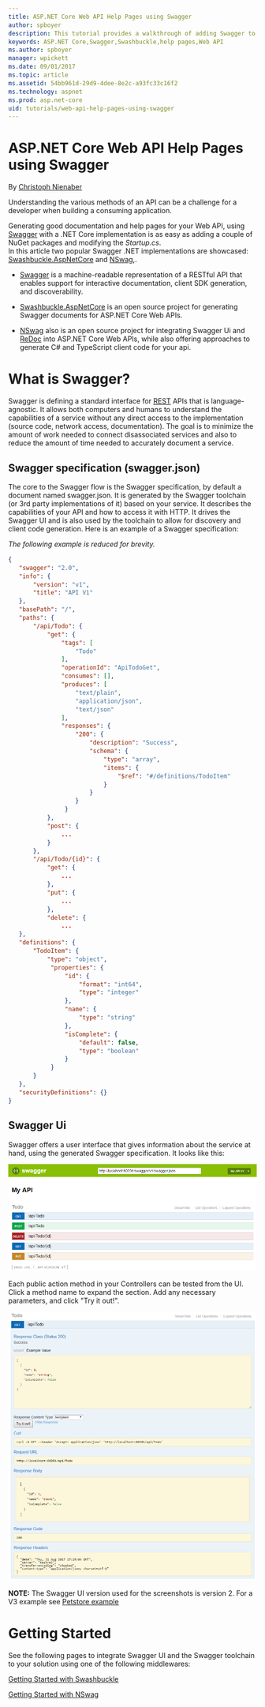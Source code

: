 ```yaml
---
title: ASP.NET Core Web API Help Pages using Swagger
author: spboyer
description: This tutorial provides a walkthrough of adding Swagger to generate documentation and help pages for a Web API application.
keywords: ASP.NET Core,Swagger,Swashbuckle,help pages,Web API
ms.author: spboyer
manager: wpickett
ms.date: 09/01/2017
ms.topic: article
ms.assetid: 54bb961d-29d9-4dee-8e2c-a93fc33c16f2
ms.technology: aspnet
ms.prod: asp.net-core
uid: tutorials/web-api-help-pages-using-swagger
---
```

# ASP.NET Core Web API Help Pages using Swagger

<a name="web-api-help-pages-using-swagger"></a>

By [Christoph Nienaber](https://twitter.com/zuckerthoben)

Understanding the various methods of an API can be a challenge for a developer when building a consuming application.

Generating good documentation and help pages for your Web API, using [Swagger](https://swagger.io/) with a .NET Core implementation is as easy as adding a couple of NuGet packages and modifying the *Startup.cs*.  
In this article two popular Swagger .NET implementations are showcased: [Swashbuckle.AspNetCore](https://github.com/domaindrivendev/Swashbuckle.AspNetCore) and [NSwag](https://github.com/RSuter/NSwag),.

* [Swagger](https://swagger.io/) is a machine-readable representation of a RESTful API that enables support for interactive documentation, client SDK generation, and discoverability.

* [Swashbuckle.AspNetCore](https://github.com/domaindrivendev/Swashbuckle.AspNetCore) is an open source project for generating Swagger documents for ASP.NET Core Web APIs.

* [NSwag](https://github.com/RSuter/NSwag) also is an open source project for integrating Swagger Ui and [ReDoc](https://github.com/Rebilly/ReDoc) into ASP.NET Core Web APIs, while also offering approaches to generate C# and TypeScript client code for your api.

# What is Swagger?

Swagger is defining a standard interface for [REST](https://en.wikipedia.org/wiki/Representational_state_transfer) APIs that is language-agnostic. It allows both computers and humans to understand the capabilities of a service without any direct access to the implementation (source code, network access, documentation). The goal is to minimize the amount of work needed to connect disassociated services and also to reduce the amount of time needed to accurately document a service.

## Swagger specification (swagger.json)

The core to the Swagger flow is the Swagger specification, by default a document named swagger.json. It is generated by the Swagger toolchain (or 3rd party implementations of it) based on your service. It describes the capabilities of your API and how to access it with HTTP. It drives the Swagger UI and is also used by the toolchain to allow for discovery and client code generation. Here is an example of a Swagger specification: 

*The following example is reduced for brevity.*
```json
{
   "swagger": "2.0",
   "info": {
       "version": "v1",
       "title": "API V1"
   },
   "basePath": "/",
   "paths": {
       "/api/Todo": {
           "get": {
               "tags": [
                   "Todo"
               ],
               "operationId": "ApiTodoGet",
               "consumes": [],
               "produces": [
                   "text/plain",
                   "application/json",
                   "text/json"
               ],
               "responses": {
                   "200": {
                       "description": "Success",
                       "schema": {
                           "type": "array",
                           "items": {
                               "$ref": "#/definitions/TodoItem"
                           }
                       }
                   }
                }
           },
           "post": {
               ...
           }
       },
       "/api/Todo/{id}": {
           "get": {
               ...
           },
           "put": {
               ...
           },
           "delete": {
               ...
   },
   "definitions": {
       "TodoItem": {
           "type": "object",
            "properties": {
                "id": {
                    "format": "int64",
                    "type": "integer"
                },
                "name": {
                    "type": "string"
                },
                "isComplete": {
                    "default": false,
                    "type": "boolean"
                }
            }
       }
   },
   "securityDefinitions": {}
}
```

## Swagger Ui

Swagger offers a user interface that gives information about the service at hand, using the generated Swagger specification. It looks like this:

![Swagger UI](web-api-help-pages-using-swagger/_static/swagger-ui.png)

Each public action method in your Controllers can be tested from the UI. Click a method name to expand the section. Add any necessary parameters, and click "Try it out!".

![Example Swagger GET test](web-api-help-pages-using-swagger/_static/get-try-it-out.png)

**NOTE:** The Swagger UI version used for the screenshots is version 2. For a V3 example see [Petstore example](http://petstore.swagger.io/)

# Getting Started

See the following pages to integrate Swagger UI and the Swagger toolchain to your solution using one of the following middlewares: 

[Getting Started with Swashbuckle](https://github.com/zuckerthoben/Docs/blob/master/aspnetcore/tutorials/getting-started-with-swashbuckle.md)  

[Getting Started with NSwag](https://github.com/zuckerthoben/Docs/blob/master/aspnetcore/tutorials/getting-started-with-nswag.md)
